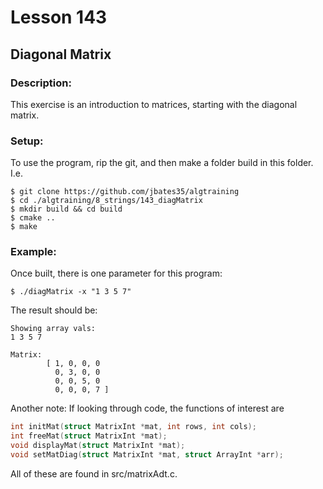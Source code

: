 # Lesson 143
## Diagonal Matrix
### Description:
This exercise is an introduction to matrices, starting with the diagonal matrix.
### Setup: 
To use the program, rip the git, and then make a folder build in this folder. I.e.
```
$ git clone https://github.com/jbates35/algtraining
$ cd ./algtraining/8_strings/143_diagMatrix
$ mkdir build && cd build
$ cmake ..
$ make
```
### Example:
Once built, there is one parameter for this program:

```
$ ./diagMatrix -x "1 3 5 7"
```

The result should be:
```
Showing array vals:
1 3 5 7 

Matrix:
        [ 1, 0, 0, 0
          0, 3, 0, 0
          0, 0, 5, 0
          0, 0, 0, 7 ]
```

Another note: If looking through code, the functions of interest are 
```c
int initMat(struct MatrixInt *mat, int rows, int cols);
int freeMat(struct MatrixInt *mat);
void displayMat(struct MatrixInt *mat);
void setMatDiag(struct MatrixInt *mat, struct ArrayInt *arr);
```
All of these are found in src/matrixAdt.c.